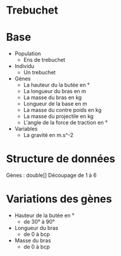 Trebuchet
=
# Base
- Population
    - Ens de trebuchet
- Individu
    - Un trebuchet
- Gènes
    - La hauteur du la butée en °
    - La longueur du bras en m
    - La masse du bras en kg
    - Longueur de la base en m
    - La masse du contre poids en kg
    - La masse du projectile en kg
    - L'angle de la force de traction en °
- Variables
    - La gravité en m.s^-2
# Structure de données
Gènes : double[]
Découpage de 1 à 6
# Variations des gènes
- Hauteur de la butée en °
    - de 30° à 90°
- Longueur du bras
    - de 0 à bcp
- Masse du bras
    - de 0 à bcp

